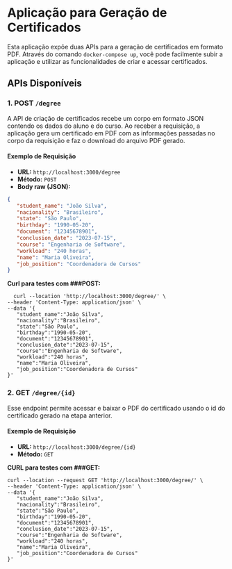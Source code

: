# Aplicação para Geração de Certificados

Esta aplicação expõe duas APIs para a geração de certificados em formato PDF. Através do comando `docker-compose up`, você pode facilmente subir a aplicação e utilizar as funcionalidades de criar e acessar certificados.

## APIs Disponíveis

### 1. **POST** `/degree`

A API de criação de certificados recebe um corpo em formato JSON contendo os dados do aluno e do curso. Ao receber a requisição, a aplicação gera um certificado em PDF com as informações passadas no corpo da requisição e faz o download do arquivo PDF gerado.

#### Exemplo de Requisição

- **URL:** `http://localhost:3000/degree`
- **Método:** `POST`
- **Body raw (JSON):**

```json
{
   "student_name": "João Silva",
   "nacionality": "Brasileiro",
   "state": "São Paulo",
   "birthday": "1990-05-20",
   "document": "12345678901",
   "conclusion_date": "2023-07-15",
   "course": "Engenharia de Software",
   "workload": "240 horas",
   "name": "Maria Oliveira",
   "job_position": "Coordenadora de Cursos"
}
```

**Curl para testes com ###POST:**

```
  curl --location 'http://localhost:3000/degree/' \
--header 'Content-Type: application/json' \
--data '{
   "student_name":"João Silva",
   "nacionality":"Brasileiro",
   "state":"São Paulo",
   "birthday":"1990-05-20",
   "document":"12345678901",
   "conclusion_date":"2023-07-15",
   "course":"Engenharia de Software",
   "workload":"240 horas",
   "name":"Maria Oliveira",
   "job_position":"Coordenadora de Cursos"
}'
```

### 2. **GET** `/degree/{id}`

Esse endpoint permite acessar e baixar o PDF do certificado usando o id do certificado gerado na etapa anterior.

#### Exemplo de Requisição

- **URL:** `http://localhost:3000/degree/{id}`
- **Método:** `GET`

**CURL para testes com ###GET:**

```
curl --location --request GET 'http://localhost:3000/degree/' \
--header 'Content-Type: application/json' \
--data '{
   "student_name":"João Silva",
   "nacionality":"Brasileiro",
   "state":"São Paulo",
   "birthday":"1990-05-20",
   "document":"12345678901",
   "conclusion_date":"2023-07-15",
   "course":"Engenharia de Software",
   "workload":"240 horas",
   "name":"Maria Oliveira",
   "job_position":"Coordenadora de Cursos"
}'
```
